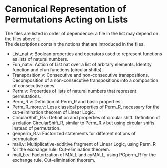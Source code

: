 # Canonical Representation of Permutations Acting on Lists

The files are listed in order of dependence: a file in the list may depend on the files above it.  
The descriptions contain the notions that are introduced in the files.

- List_nat.v: Boolean properties and operators used to represent functions as lists of natural numbers.
- Fun_nat.v: Action of List nat over a list of arbitary elements. Identity function and cfun functions (circular shifts).
- Transposition.v: Consecutive and non-consecutive transpositions. Decomposition of a non-consecutive transpositions into a composition of consecutive ones.
- Perm.v: Properties of lists of natural numbers that represent permutations.
- Perm_R.v: Definition of Perm_R and basic properties.
- Perm_R_more.v: Less classical properties of Perm_R, necessary for the cut-elimination theorem of Linear Logic.
- CircularShift_R.v: Definition and properties of circular shift. Definition of a relation CircularShift_R, similar to Perm_R.v but using circular shifts instead of permutation.
- genperm_R.v: Factorized statements for different notions of permutation.
- mall.v: Multiplicative-additive fragment of Linear Logic, using Perm_R for the exchange rule. Cut-elimination theorem.
- mall_b.v: Factorization of MALL and cyMALL, using PCperm_R for the exchange rule. Cut-elimination theorem.
